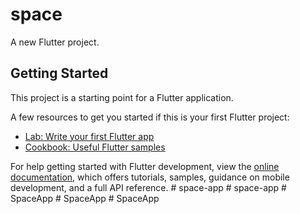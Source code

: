 # space

A new Flutter project.

## Getting Started

This project is a starting point for a Flutter application.

A few resources to get you started if this is your first Flutter project:

- [Lab: Write your first Flutter app](https://docs.flutter.dev/get-started/codelab)
- [Cookbook: Useful Flutter samples](https://docs.flutter.dev/cookbook)

For help getting started with Flutter development, view the
[online documentation](https://docs.flutter.dev/), which offers tutorials,
samples, guidance on mobile development, and a full API reference.
#   s p a c e - a p p  
 #   s p a c e - a p p  
 #   S p a c e A p p  
 #   S p a c e A p p  
 #   S p a c e A p p  
 